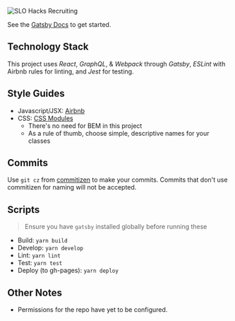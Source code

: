 ![SLO Hacks Recruiting](https://user-images.githubusercontent.com/986543/36173748-e42184bc-10be-11e8-8b5a-df0dbde14645.png)

See the [Gatsby Docs](https://www.gatsbyjs.org/docs/) to get started.

## Technology Stack
This project uses _React_, _GraphQL_, & _Webpack_ through _Gatsby_, _ESLint_ with Airbnb rules for linting, and _Jest_ for testing.

## Style Guides
* Javascript/JSX: [Airbnb](https://github.com/airbnb/javascript)
* CSS: [CSS Modules](https://github.com/css-modules/css-modules)
  * There's no need for BEM in this project
  * As a rule of thumb, choose simple, descriptive names for your classes

## Commits
Use `git cz` from [commitizen](https://github.com/commitizen/cz-cli) to make your commits. Commits that don't use commitizen for naming will not be accepted.

## Scripts
> Ensure you have `gatsby` installed globally before running these
* Build: `yarn build`
* Develop: `yarn develop`
* Lint: `yarn lint`
* Test: `yarn test`
* Deploy (to gh-pages): `yarn deploy`

## Other Notes
* Permissions for the repo have yet to be configured.
